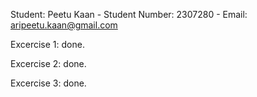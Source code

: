 Student: Peetu Kaan - Student Number: 2307280 - Email: aripeetu.kaan@gmail.com 

Excercise 1: done.

Excercise 2: done.

Excercise 3: done.

